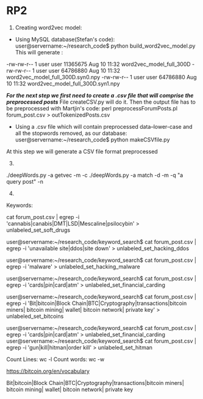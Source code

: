 # RP2
1. Creating word2vec model:
* Using MySQL database(Stefan's code):
user@servername:~/research_code$ python build_word2vec_model.py
This will generate : 

-rw-rw-r--  1 user user 11365675 Aug 10 11:32 word2vec_model_full_300D
-rw-rw-r--  1 user user 64786880 Aug 10 11:32 word2vec_model_full_300D.syn0.npy
-rw-rw-r--  1 user user 64786880 Aug 10 11:32 word2vec_model_full_300D.syn1.npy

***For the next step we first need to create a .csv file that will comprise the preprocessed posts***
File createCSV.py will do it. Then the output file has to be preprocessed with Martjin's code:
perl preprocessForumPosts.pl forum_post.csv  > outTokenizedPosts.csv

* Using a .csv file which will contain preprocessed data–lower-case and all the stopwords removed, as our database:
user@servername:~/research_code$ python makeCSVfile.py

At this step we will generate a CSV file format preprocessed


3.

./deepWords.py -a getvec -m <word2vec model> -c <file with posts>
./deepWords.py -a match -d <db file> -m <model> -q "a query post" -n <number of most similar posts>


4.

Keywords:

cat forum_post.csv | egrep -i 'cannabis|canabis|DMT|LSD|Mescaline|psilocybin' > unlabeled_set_soft_drugs

user@servername:~/research_code/keyword_search$ cat forum_post.csv | egrep -i 'unavailable site|ddos|site down' > unlabeled_set_hacking_ddos

user@servername:~/research_code/keyword_search$ cat forum_post.csv | egrep -i 'malware' > unlabeled_set_hacking_malware 

user@servername:~/research_code/keyword_search$ cat forum_post.csv | egrep -i 'cards|pin|card|atm' > unlabeled_set_financial_carding


user@servername:~/research_code/keyword_search$ cat forum_post.csv | egrep -i 'Bit|bitcoin|Block Chain|BTC|Cryptography|transactions|bitcoin miners| bitcoin mining| wallet| bitcoin network| private key' > unlabeled_set_bitcoins

user@servername:~/research_code/keyword_search$ cat forum_post.csv | egrep -i 'cards|pin|card|atm' > unlabeled_set_financial_carding
user@servername:~/research_code/keyword_search$ cat forum_post.csv | egrep -i 'gun|kill|hitman|order kill' > unlabeled_set_hitman



Count Lines:
wc -l 
Count words:
wc -w


https://bitcoin.org/en/vocabulary

Bit|bitcoin|Block Chain|BTC|Cryptography|transactions|bitcoin miners| bitcoin mining| wallet| bitcoin network| private key
